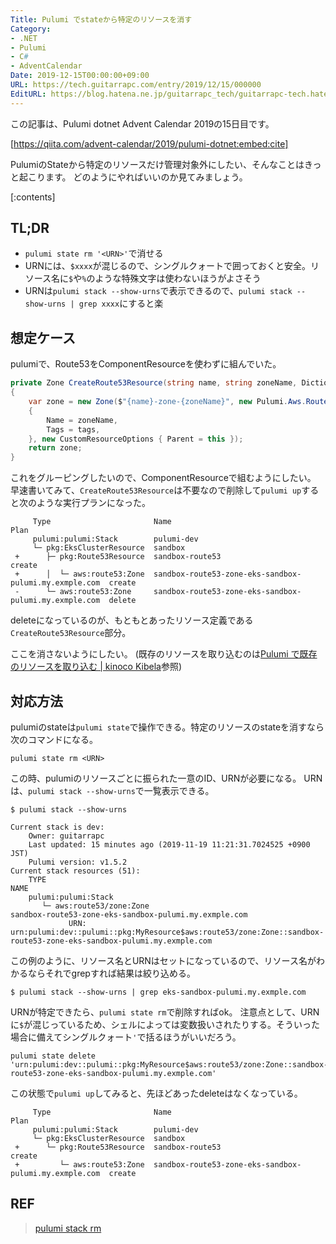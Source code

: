 ```yaml
---
Title: Pulumi でstateから特定のリソースを消す
Category:
- .NET
- Pulumi
- C#
- AdventCalendar
Date: 2019-12-15T00:00:00+09:00
URL: https://tech.guitarrapc.com/entry/2019/12/15/000000
EditURL: https://blog.hatena.ne.jp/guitarrapc_tech/guitarrapc-tech.hatenablog.com/atom/entry/26006613478866363
---
```


この記事は、Pulumi dotnet Advent Calendar 2019の15日目です。

[https://qiita.com/advent-calendar/2019/pulumi-dotnet:embed:cite]

PulumiのStateから特定のリソースだけ管理対象外にしたい、そんなことはきっと起こります。
どのようにやればいいのか見てみましょう。

[:contents]

## TL;DR

* `pulumi state rm '<URN>'`で消せる
* URNには、`$xxxx`が混じるので、シングルクォートで囲っておくと安全。リソース名に`$`や`%`のような特殊文字は使わないほうがよさそう
* URNは`pulumi stack --show-urns`で表示できるので、`pulumi stack --show-urns | grep xxxx`にすると楽

## 想定ケース

pulumiで、Route53をComponentResourceを使わずに組んでいた。

```csharp
private Zone CreateRoute53Resource(string name, string zoneName, Dictionary<string, object> tags)
{
    var zone = new Zone($"{name}-zone-{zoneName}", new Pulumi.Aws.Route53.ZoneArgs
    {
        Name = zoneName,
        Tags = tags,
    }, new CustomResourceOptions { Parent = this });
    return zone;
}
```

これをグルーピングしたいので、ComponentResourceで組むようにしたい。
早速書いてみて、`CreateRoute53Resource`は不要なので削除して`pulumi up`すると次のような実行プランになった。

```
     Type                       Name                                                    Plan
     pulumi:pulumi:Stack        pulumi-dev
     └─ pkg:EksClusterResource  sandbox
 +      ├─ pkg:Route53Resource  sandbox-route53                                         create
 +      │  └─ aws:route53:Zone  sandbox-route53-zone-eks-sandbox-pulumi.my.exmple.com  create
 -      └─ aws:route53:Zone     sandbox-route53-zone-eks-sandbox-pulumi.my.exmple.com  delete
```

deleteになっているのが、もともとあったリソース定義である`CreateRoute53Resource`部分。

ここを消さないようにしたい。 (既存のリソースを取り込むのは[Pulumi で既存のリソースを取り込む \| kinoco Kibela](https://kinoco.kibe.la/notes/924)参照)

## 対応方法

pulumiのstateは`pulumi state`で操作できる。特定のリソースのstateを消すなら次のコマンドになる。

```shell
pulumi state rm <URN>
```

この時、pulumiのリソースごとに振られた一意のID、URNが必要になる。
URNは、`pulumi stack --show-urns`で一覧表示できる。

```shell
$ pulumi stack --show-urns

Current stack is dev:
    Owner: guitarrapc
    Last updated: 15 minutes ago (2019-11-19 11:21:31.7024525 +0900 JST)
    Pulumi version: v1.5.2
Current stack resources (51):
    TYPE                                                                     NAME
    pulumi:pulumi:Stack
       └─ aws:route53/zone:Zone                                              sandbox-route53-zone-eks-sandbox-pulumi.my.exmple.com
             URN: urn:pulumi:dev::pulumi::pkg:MyResource$aws:route53/zone:Zone::sandbox-route53-zone-eks-sandbox-pulumi.my.exmple.com
```

この例のように、リソース名とURNはセットになっているので、リソース名がわかるならそれでgrepすれば結果は絞り込める。

```shell
$ pulumi stack --show-urns | grep eks-sandbox-pulumi.my.exmple.com
```

URNが特定できたら、`pulumi state rm`で削除すればok。
注意点として、URNに`$`が混じっているため、シェルによっては変数扱いされたりする。そういった場合に備えてシングルクォート`'`で括るほうがいいだろう。

```shell
pulumi state delete 'urn:pulumi:dev::pulumi::pkg:MyResource$aws:route53/zone:Zone::sandbox-route53-zone-eks-sandbox-pulumi.my.exmple.com'
```

この状態で`pulumi up`してみると、先ほどあったdeleteはなくなっている。

```
     Type                       Name                                                    Plan
     pulumi:pulumi:Stack        pulumi-dev
     └─ pkg:EksClusterResource  sandbox
 +      └─ pkg:Route53Resource  sandbox-route53                                         create
 +         └─ aws:route53:Zone  sandbox-route53-zone-eks-sandbox-pulumi.my.exmple.com  create
```

## REF

> [pulumi stack rm](https://www.pulumi.com/docs/reference/cli/pulumi_stack_rm/)
